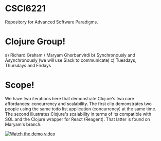 # CSCI6221
Repository for Advanced Software Paradigms.

# Clojure Group!
a) Richard Graham / Maryam Ghorbanvirdi
b) Synchronously and Asynchronously (we will use Slack to communicate)
c) Tuesdays, Thursdays and Fridays

# Scope!
We have two iterations here that demonstrate Clojure's two core affordances: concurrency and scalability. The first clip demonstrates two people using the same todo list application (concurrency) at the same time. The second illustrates Clojure's scalability in terms of its compatible with SQL and the Clojure wrapper for React (Reagent). That latter is found on Maryam's branch.

[![Watch the demo video](https://blog.janetacarr.com/content/images/size/w1200/2023/01/carbon-14-.png)](https://youtu.be/A200Z4Cna9U)
